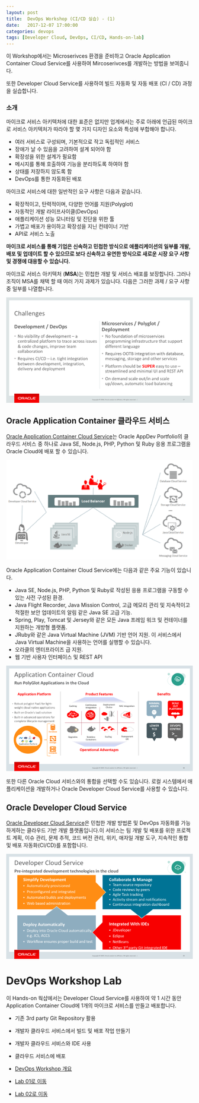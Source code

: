 ```yaml
---
layout: post
title:  DevOps Workshop (CI/CD 실습) - (1)
date:   2017-12-07 17:00:00
categories: devops
tags: [Developer Cloud, DevOps, CI/CD, Hands-on-lab]
---
```


이 Workshop에서는 Microserivces 환경을 준비하고 Oracle Application Container Cloud Service를 사용하여 Mircoserivces를 개발하는 방법을 보여줍니다. 

또한 Developer Cloud Service를 사용하여 빌드 자동화 및 자동 배포 (CI / CD) 과정을 실습합니다.

### 소개

마이크로 서비스 아키텍처에 대한 표준은 없지만 업계에서는 주로 아래에 언급된 마이크로 서비스 아키텍처가 따라야 할 몇 가지 디자인 요소와 특성에 부합해야 합니다. 

- 여러 서비스로 구성되며, 기본적으로 작고 독립적인 서비스
- 장애가 날 수 있음을 고려하여 설계 되어야 함
- 확장성을 위한 설계가 필요함
- 메시지를 통해 호출하여 기능을 분리하도록 하여야 함
- 상태를 저장하지 않도록 함
- DevOps를 통한 자동화된 배포

마이크로 서비스에 대한 일반적인 요구 사항은 다음과 같습니다. 

- 확장적이고, 탄력적이며, 다양한 언어를 지원(Polyglot) 
- 자동적인 개발 라이프사이클(DevOps) 
- 애플리케이션 성능 모니터링 및 진단을 위한 툴 
- 가볍고 배포가 용이하고 확장성을 지닌 컨테이너 기반
- API로 서비스 노출 

**마이크로 서비스를 통해 기업은 신속하고 민첩한 방식으로 애플리케이션의 일부를 개발, 배포 및 업데이트 할 수 있으므로 보다 신속하고 유연한 방식으로 새로운 시장 요구 사항 및 경쟁에 대응할 수 있습니다.**

마이크로 서비스 아키텍처 (**MSA**)는 민첩한 개발 및 서비스 배포를 보장합니다. 그러나 조직이 MSA를 채택 할 때 여러 가지 과제가 있습니다. 다음은 그러한 과제 / 요구 사항 중 일부를 나열합니다. 

![](/assets/images/devops/000.challenges.png)


## Oracle Application Container 클라우드 서비스


[Oracle Application Container Cloud Service](https://cloud.oracle.com/en_US/application-container-cloud)는 Oracle AppDev Portfolio의 클라우드 서비스 중 하나로 Java SE, Node.js, PHP, Python 및 Ruby 응용 프로그램을 Oracle Cloud에 배포 할 수 있습니다. 

![](/assets/images/devops/000.architecture.png)


Oracle Application Container Cloud Service에는 다음과 같은 주요 기능이 있습니다. 

- Java SE, Node.js, PHP, Python 및 Ruby로 작성된 응용 프로그램을 구동할 수 있는 사전 구성된 환경. 
- Java Flight Recorder, Java Mission Control, 고급 메모리 관리 및 지속적이고 적절한 보안 업데이트의 알림 같은 Java SE 고급 기능. 
- Spring, Play, Tomcat 및 Jersey와 같은 모든 Java 프레임 워크 및 컨테이너를 지원하는 개방형 플랫폼. 
- JRuby와 같은 Java Virtual Machine (JVM) 기반 언어 지원. 이 서비스에서 Java Virtual Machine을 사용하는 언어를 실행할 수 있습니다. 
- 오라클의 엔터프라이즈 급 지원. 
- 웹 기반 사용자 인터페이스 및 REST API 

![](/assets/images/devops/000.accs.png)


또한 다른 Oracle Cloud 서비스와의 통합을 선택할 수도 있습니다. 로컬 시스템에서 애플리케이션을 개발하거나 Oracle Developer Cloud Service를 사용할 수 있습니다. 

## Oracle Developer Cloud Service

[Oracle Developer Cloud Service](https://cloud.oracle.com/en_US/application-container-cloud)은 민첩한 개발 방법론 및 DevOps 자동화를 가능하게하는 클라우드 기반 개발 플랫폼입니다.이 서비스는 팀 개발 및 배포를 위한  프로젝트 계획, 이슈 관리, 문제 추적, 코드 버전 관리, 위키, 애자일 개발 도구, 지속적인 통합 및 배포 자동화(CI/CD)를 포함합니다. 

![](/assets/images/devops/000.devcs.png)

# DevOps Workshop Lab 
이 Hands-on 웍샵에서는 Developer Cloud Service를 사용하여 약 1 시간 동안 Application Container Cloud에 1개의 마이크로 서비스를 만들고 배포합니다.

- 기존 3rd party Git Repository 활용 
- 개발자 클라우드 서비스에서 빌드 및 배포 작업 만들기 
- 개발자 클라우드 서비스와 IDE 사용  
- 클라우드 서비스에 배포 

- [DevOps Workshop 개요](./DevOpsWorkshop_1.html)
- [Lab 01로 이동](./DevOpsWorkshop_2.html)
- [Lab 02로 이동](./DevOpsWorkshop_3.html)
